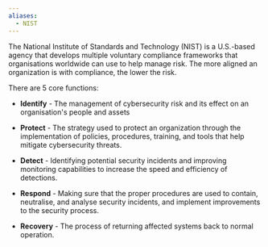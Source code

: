```yaml
---
aliases:
  - NIST
---
```

The National Institute of Standards and Technology (NIST) is a U.S.-based agency that develops multiple voluntary compliance frameworks that organisations worldwide can use to help manage risk. The more aligned an organization is with compliance, the lower the risk.

There are 5 core functions:

- **Identify** - The management of cybersecurity risk and its effect on an organisation's people and assets

- **Protect** - The strategy used to protect an organization through the implementation of policies, procedures, training, and tools that help mitigate cybersecurity threats.

- **Detect** - Identifying potential security incidents and improving monitoring capabilities to increase the speed and efficiency of detections.

- **Respond** - Making sure that the proper procedures are used to contain, neutralise, and analyse security incidents, and implement improvements to the security process.

- **Recovery** - The process of returning affected systems back to normal operation.